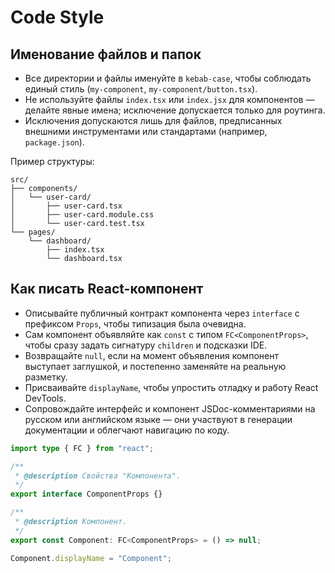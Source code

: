# Code Style

## Именование файлов и папок

- Все директории и файлы именуйте в `kebab-case`, чтобы соблюдать единый стиль (`my-component`, `my-component/button.tsx`).
- Не используйте файлы `index.tsx` или `index.jsx` для компонентов — делайте явные имена; исключение допускается только для роутинга.
- Исключения допускаются лишь для файлов, предписанных внешними инструментами или стандартами (например, `package.json`).

Пример структуры:

```text
src/
├── components/
│   └── user-card/
│       ├── user-card.tsx
│       ├── user-card.module.css
│       └── user-card.test.tsx
└── pages/
    └── dashboard/
        ├── index.tsx
        └── dashboard.tsx
```

## Как писать React-компонент

- Описывайте публичный контракт компонента через `interface` с префиксом `Props`, чтобы типизация была очевидна.
- Сам компонент объявляйте как `const` c типом `FC<ComponentProps>`, чтобы сразу задать сигнатуру `children` и подсказки IDE.
- Возвращайте `null`, если на момент объявления компонент выступает заглушкой, и постепенно заменяйте на реальную разметку.
- Присваивайте `displayName`, чтобы упростить отладку и работу React DevTools.
- Сопровождайте интерфейс и компонент JSDoc-комментариями на русском или английском языке — они участвуют в генерации документации и облегчают навигацию по коду.

```typescript
import type { FC } from "react";

/**
 * @description Свойства "Компонента".
 */
export interface ComponentProps {}

/**
 * @description Компонент.
 */
export const Component: FC<ComponentProps> = () => null;

Component.displayName = "Component";
```
